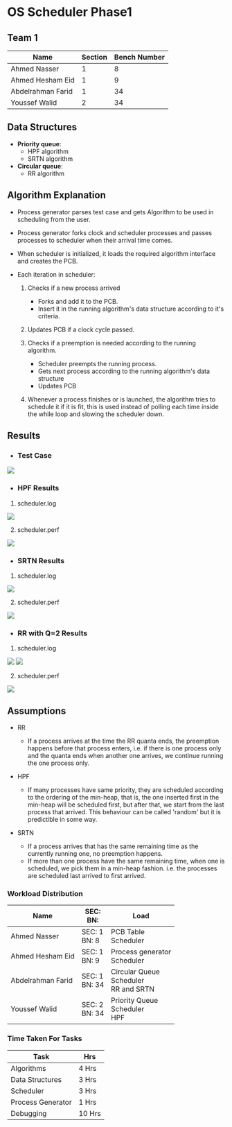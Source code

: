 # OS Scheduler Phase1

## Team 1
| Name              | Section   | Bench Number    |
|-------------------|--------|--------|
| Ahmed Nasser      | 1 |  8  | 
| Ahmed Hesham Eid  | 1 |  9  | 
| Abdelrahman Farid | 1 |  34 | 
| Youssef Walid     | 2 |  34 | 

## Data Structures
- **Priority queue**: 
    - HPF algorithm
    - SRTN algorithm
- **Circular queue**:
    - RR algorithm

## Algorithm Explanation
- Process generator parses test case and gets Algorithm to be used in scheduling from the user.
- Process generator forks clock and scheduler processes and passes processes to scheduler when their arrival time comes.
- When scheduler is initialized, it loads the required algorithm interface and creates the PCB.
- Each iteration in scheduler:
  
  1. Checks if a new process arrived
       - Forks and add it to the PCB.
       - Insert it in the running algorithm's data structure according to it's criteria.
  
  2. Updates PCB if a clock cycle passed.
  3. Checks if a preemption is needed according to the running algorithm.
       - Scheduler preempts the running process.
       - Gets next process according to the running algorithm's data structure
       - Updates PCB
  4. Whenever a process finishes or is launched, the algorithm tries to schedule it if it is fit, this is used instead of polling each time inside the while loop and slowing the scheduler down.

## Results
- ### Test Case
![](TestCase.jpg)
- ### **HPF Results**
1. scheduler.log

![](HPF.jpg)

2. scheduler.perf

![](HPFperf.jpg)

- ### **SRTN Results**
1. scheduler.log

![](SRTN.jpg)

2. scheduler.perf

![](SRTNperf.jpg)

- ### **RR with Q=2 Results**
1. scheduler.log

![](RR_1.jpg)
![](RR_2.jpg)

2. scheduler.perf

![](RRperf.jpg)

## Assumptions
- RR
    - If a process arrives at the time the RR quanta ends, the preemption happens before that process enters, i.e. if there is one process only and the quanta ends when another one arrives, we continue running the one process only.
  
- HPF
  - If many processes have same priority, they are scheduled according to the ordering of the min-heap, that is, the one inserted first in the min-heap will be scheduled first, but after that, we start from the last process that arrived. This behaviour can be called 'random' but it is predictible in some way.
  
- SRTN
  - If a process arrives that has the same remaining time as the currently running one, no preemption happens.
  - If more than one process have the same remaining time, when one is scheduled, we pick them in a min-heap fashion. i.e. the processes are scheduled last arrived to first arrived.


### Workload Distribution 

| Name              | SEC: <Br> BN:   | Load                    |
|-------------------|-----------------|-------------------------|
| Ahmed Nasser      | SEC: 1 <BR> BN: 8  | PCB Table <br> Scheduler                       |
| Ahmed Hesham Eid  | SEC: 1 <Br> BN: 9  | Process generator <br> Scheduler               |
| Abdelrahman Farid | SEC: 1 <br> BN: 34 | Circular Queue <br> Scheduler <br> RR and SRTN |
| Youssef Walid     | SEC: 2 <Br> BN: 34 | Priority Queue <br> Scheduler <br> HPF         |

<div style="page-break-after: always"></div>

### Time Taken For Tasks

| Task              | Hrs    |
|-------------------|--------|
| Algorithms        | 4 Hrs  |
| Data Structures   | 3 Hrs  |
| Scheduler         | 3 Hrs  |
| Process Generator | 1 Hrs  |
| Debugging         | 10 Hrs |